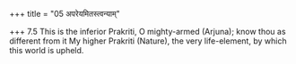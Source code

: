 +++
title = "05 अपरेयमितस्त्वन्याम्"

+++
7.5 This is the inferior Prakriti, O mighty-armed (Arjuna); know thou as
different from it My higher Prakriti (Nature), the very life-element, by
which this world is upheld.
